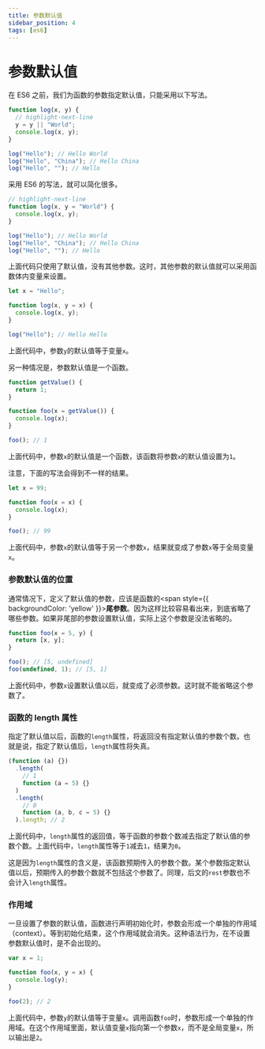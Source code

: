 ```yaml
---
title: 参数默认值
sidebar_position: 4
tags: [es6]
---
```


# 参数默认值

在 ES6 之前，我们为函数的参数指定默认值，只能采用以下写法。

```js
function log(x, y) {
  // highlight-next-line
  y = y || "World";
  console.log(x, y);
}

log("Hello"); // Hello World
log("Hello", "China"); // Hello China
log("Hello", ""); // Hello
```

采用 ES6 的写法，就可以简化很多。

```js
// highlight-next-line
function log(x, y = "World") {
  console.log(x, y);
}

log("Hello"); // Hello World
log("Hello", "China"); // Hello China
log("Hello", ""); // Hello
```

上面代码只使用了默认值，没有其他参数。这时，其他参数的默认值就可以采用函数体内变量来设置。

```js
let x = "Hello";

function log(x, y = x) {
  console.log(x, y);
}

log("Hello"); // Hello Hello
```

上面代码中，参数`y`的默认值等于变量`x`。

另一种情况是，参数默认值是一个函数。

```js
function getValue() {
  return 1;
}

function foo(x = getValue()) {
  console.log(x);
}

foo(); // 1
```

上面代码中，参数`x`的默认值是一个函数，该函数将参数`x`的默认值设置为`1`。

注意，下面的写法会得到不一样的结果。

```js
let x = 99;

function foo(x = x) {
  console.log(x);
}

foo(); // 99
```

上面代码中，参数`x`的默认值等于另一个参数`x`，结果就变成了参数`x`等于全局变量`x`。

### 参数默认值的位置

通常情况下，定义了默认值的参数，应该是函数的<span style={{ backgroundColor: 'yellow' }}>**尾参数**</span>。因为这样比较容易看出来，到底省略了哪些参数。如果非尾部的参数设置默认值，实际上这个参数是没法省略的。

```js
function foo(x = 5, y) {
  return [x, y];
}

foo(); // [5, undefined]
foo(undefined, 1); // [5, 1]
```

上面代码中，参数`x`设置默认值以后，就变成了必须参数。这时就不能省略这个参数了。

### 函数的 length 属性

指定了默认值以后，函数的`length`属性，将返回没有指定默认值的参数个数。也就是说，指定了默认值后，`length`属性将失真。

```js
(function (a) {})
  .length(
    // 1
    function (a = 5) {}
  )
  .length(
    // 0
    function (a, b, c = 5) {}
  ).length; // 2
```

上面代码中，`length`属性的返回值，等于函数的参数个数减去指定了默认值的参数个数。上面代码中，`length`属性等于`1`减去`1`，结果为`0`。

这是因为`length`属性的含义是，该函数预期传入的参数个数。某个参数指定默认值以后，预期传入的参数个数就不包括这个参数了。同理，后文的`rest`参数也不会计入`length`属性。

### 作用域

一旦设置了参数的默认值，函数进行声明初始化时，参数会形成一个单独的作用域（context）。等到初始化结束，这个作用域就会消失。这种语法行为，在不设置参数默认值时，是不会出现的。

```js
var x = 1;

function foo(x, y = x) {
  console.log(y);
}

foo(2); // 2
```

上面代码中，参数`y`的默认值等于变量`x`。调用函数`foo`时，参数形成一个单独的作用域。在这个作用域里面，默认值变量`x`指向第一个参数`x`，而不是全局变量`x`，所以输出是`2`。
